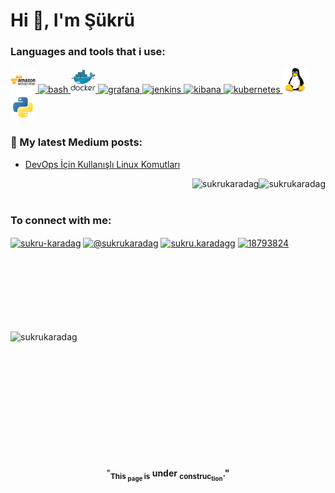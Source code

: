 <h1 align="left">Hi 👋, I'm Şükrü</h1>






<h3 align="left">Languages and tools that i use:</h3>
<p align="left"> <a href="https://aws.amazon.com" target="_blank" rel="noreferrer"> <img src="https://raw.githubusercontent.com/devicons/devicon/master/icons/amazonwebservices/amazonwebservices-original-wordmark.svg" alt="aws" width="40" height="40"/> </a> <a href="https://www.gnu.org/software/bash/" target="_blank" rel="noreferrer"> <img src="https://www.vectorlogo.zone/logos/gnu_bash/gnu_bash-icon.svg" alt="bash" width="40" height="40"/> </a> <a href="https://www.docker.com/" target="_blank" rel="noreferrer"> <img src="https://raw.githubusercontent.com/devicons/devicon/master/icons/docker/docker-original-wordmark.svg" alt="docker" width="40" height="40"/> </a> <a href="https://grafana.com" target="_blank" rel="noreferrer"> <img src="https://www.vectorlogo.zone/logos/grafana/grafana-icon.svg" alt="grafana" width="40" height="40"/> </a> <a href="https://www.jenkins.io" target="_blank" rel="noreferrer"> <img src="https://www.vectorlogo.zone/logos/jenkins/jenkins-icon.svg" alt="jenkins" width="40" height="40"/> </a> <a href="https://www.elastic.co/kibana" target="_blank" rel="noreferrer"> <img src="https://www.vectorlogo.zone/logos/elasticco_kibana/elasticco_kibana-icon.svg" alt="kibana" width="40" height="40"/> </a> <a href="https://kubernetes.io" target="_blank" rel="noreferrer"> <img src="https://www.vectorlogo.zone/logos/kubernetes/kubernetes-icon.svg" alt="kubernetes" width="40" height="40"/> </a> <a href="https://www.linux.org/" target="_blank" rel="noreferrer"> <img src="https://raw.githubusercontent.com/devicons/devicon/master/icons/linux/linux-original.svg" alt="linux" width="40" height="40"/> </a> <a href="https://www.python.org" target="_blank" rel="noreferrer"> <img src="https://raw.githubusercontent.com/devicons/devicon/master/icons/python/python-original.svg" alt="python" width="40" height="40"/> </a> </p>

### 📗 My latest Medium posts:
<!-- BLOG-POST-LIST:START -->
- [DevOps İçin Kullanışlı Linux Komutları](https://sukrukaradag.medium.com/devops-i%CC%87%C3%A7in-kullan%C4%B1%C5%9Fl%C4%B1-linux-komutlar%C4%B1-7eab52870152?source=rss-2260bdf56748------2)
<!-- BLOG-POST-LIST:END -->


<p><img align="right" src="https://github-readme-stats.vercel.app/api/top-langs?username=sukrukaradag&show_icons=true&locale=en&layout=compact" alt="sukrukaradag" /></p>


<p>&nbsp;<img align="right" src="https://github-readme-stats.vercel.app/api?username=sukrukaradag&show_icons=true&locale=en" alt="sukrukaradag" /> <br> <br></p>


<h3 align="left">To connect with me:</h3>

<a href="https://linkedin.com/in/sukru-karadag" target="blank"><img align="center" src="https://raw.githubusercontent.com/rahuldkjain/github-profile-readme-generator/master/src/images/icons/Social/linked-in-alt.svg" alt="sukru-karadag" height="30" width="40" /></a>
<a href="https://medium.com/@sukrukaradag" target="blank"><img align="center" src="https://raw.githubusercontent.com/rahuldkjain/github-profile-readme-generator/master/src/images/icons/Social/medium.svg" alt="@sukrukaradag" height="30" width="40" /></a>
<a href="https://instagram.com/sukru.karadagg" target="blank"><img align="center" src="https://raw.githubusercontent.com/rahuldkjain/github-profile-readme-generator/master/src/images/icons/Social/instagram.svg" alt="sukru.karadagg" height="30" width="40" /></a>
<a href="https://stackoverflow.com/users/18793824" target="blank"><img align="center" src="https://raw.githubusercontent.com/rahuldkjain/github-profile-readme-generator/master/src/images/icons/Social/stack-overflow.svg" alt="18793824" height="30" width="40" /></a>
 <br> <br> <br> <br> <br> <br> <br> <br>

<p align="left"> <img src="https://komarev.com/ghpvc/?username=sukrukaradag&label=Profile%20views&color=0e75b6&style=flat" alt="sukrukaradag" /> <br> <br> <br> <br> <br> <br> <br>  <br> <br> <br> <br> <br>
<p align="center" font-size="20%", font-family="courier",>"<strong><sub>This <sub>page <sub></sub></sub>is</sub> under <sub>construc<sub>tion</sub></sub>."</strong></p>
